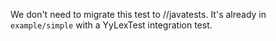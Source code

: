 We don't need to migrate this test to //javatests.
It's already in `example/simple` with a YyLexTest integration test.
